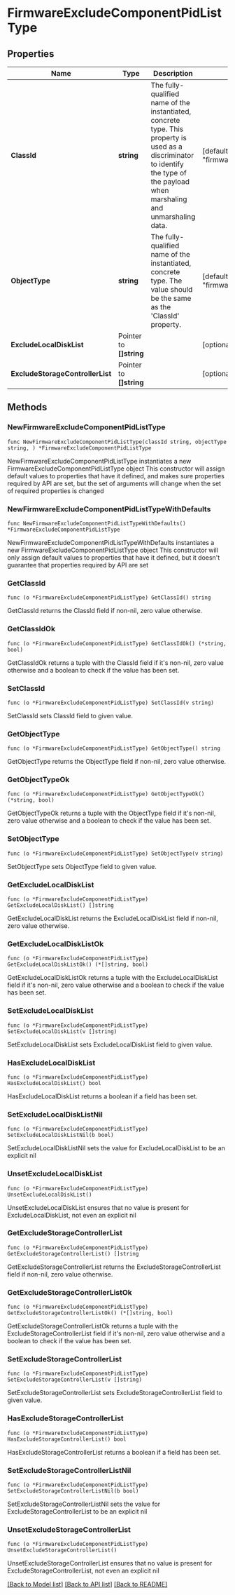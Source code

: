 # FirmwareExcludeComponentPidListType

## Properties

Name | Type | Description | Notes
------------ | ------------- | ------------- | -------------
**ClassId** | **string** | The fully-qualified name of the instantiated, concrete type. This property is used as a discriminator to identify the type of the payload when marshaling and unmarshaling data. | [default to "firmware.ExcludeComponentPidListType"]
**ObjectType** | **string** | The fully-qualified name of the instantiated, concrete type. The value should be the same as the &#39;ClassId&#39; property. | [default to "firmware.ExcludeComponentPidListType"]
**ExcludeLocalDiskList** | Pointer to **[]string** |  | [optional] 
**ExcludeStorageControllerList** | Pointer to **[]string** |  | [optional] 

## Methods

### NewFirmwareExcludeComponentPidListType

`func NewFirmwareExcludeComponentPidListType(classId string, objectType string, ) *FirmwareExcludeComponentPidListType`

NewFirmwareExcludeComponentPidListType instantiates a new FirmwareExcludeComponentPidListType object
This constructor will assign default values to properties that have it defined,
and makes sure properties required by API are set, but the set of arguments
will change when the set of required properties is changed

### NewFirmwareExcludeComponentPidListTypeWithDefaults

`func NewFirmwareExcludeComponentPidListTypeWithDefaults() *FirmwareExcludeComponentPidListType`

NewFirmwareExcludeComponentPidListTypeWithDefaults instantiates a new FirmwareExcludeComponentPidListType object
This constructor will only assign default values to properties that have it defined,
but it doesn't guarantee that properties required by API are set

### GetClassId

`func (o *FirmwareExcludeComponentPidListType) GetClassId() string`

GetClassId returns the ClassId field if non-nil, zero value otherwise.

### GetClassIdOk

`func (o *FirmwareExcludeComponentPidListType) GetClassIdOk() (*string, bool)`

GetClassIdOk returns a tuple with the ClassId field if it's non-nil, zero value otherwise
and a boolean to check if the value has been set.

### SetClassId

`func (o *FirmwareExcludeComponentPidListType) SetClassId(v string)`

SetClassId sets ClassId field to given value.


### GetObjectType

`func (o *FirmwareExcludeComponentPidListType) GetObjectType() string`

GetObjectType returns the ObjectType field if non-nil, zero value otherwise.

### GetObjectTypeOk

`func (o *FirmwareExcludeComponentPidListType) GetObjectTypeOk() (*string, bool)`

GetObjectTypeOk returns a tuple with the ObjectType field if it's non-nil, zero value otherwise
and a boolean to check if the value has been set.

### SetObjectType

`func (o *FirmwareExcludeComponentPidListType) SetObjectType(v string)`

SetObjectType sets ObjectType field to given value.


### GetExcludeLocalDiskList

`func (o *FirmwareExcludeComponentPidListType) GetExcludeLocalDiskList() []string`

GetExcludeLocalDiskList returns the ExcludeLocalDiskList field if non-nil, zero value otherwise.

### GetExcludeLocalDiskListOk

`func (o *FirmwareExcludeComponentPidListType) GetExcludeLocalDiskListOk() (*[]string, bool)`

GetExcludeLocalDiskListOk returns a tuple with the ExcludeLocalDiskList field if it's non-nil, zero value otherwise
and a boolean to check if the value has been set.

### SetExcludeLocalDiskList

`func (o *FirmwareExcludeComponentPidListType) SetExcludeLocalDiskList(v []string)`

SetExcludeLocalDiskList sets ExcludeLocalDiskList field to given value.

### HasExcludeLocalDiskList

`func (o *FirmwareExcludeComponentPidListType) HasExcludeLocalDiskList() bool`

HasExcludeLocalDiskList returns a boolean if a field has been set.

### SetExcludeLocalDiskListNil

`func (o *FirmwareExcludeComponentPidListType) SetExcludeLocalDiskListNil(b bool)`

 SetExcludeLocalDiskListNil sets the value for ExcludeLocalDiskList to be an explicit nil

### UnsetExcludeLocalDiskList
`func (o *FirmwareExcludeComponentPidListType) UnsetExcludeLocalDiskList()`

UnsetExcludeLocalDiskList ensures that no value is present for ExcludeLocalDiskList, not even an explicit nil
### GetExcludeStorageControllerList

`func (o *FirmwareExcludeComponentPidListType) GetExcludeStorageControllerList() []string`

GetExcludeStorageControllerList returns the ExcludeStorageControllerList field if non-nil, zero value otherwise.

### GetExcludeStorageControllerListOk

`func (o *FirmwareExcludeComponentPidListType) GetExcludeStorageControllerListOk() (*[]string, bool)`

GetExcludeStorageControllerListOk returns a tuple with the ExcludeStorageControllerList field if it's non-nil, zero value otherwise
and a boolean to check if the value has been set.

### SetExcludeStorageControllerList

`func (o *FirmwareExcludeComponentPidListType) SetExcludeStorageControllerList(v []string)`

SetExcludeStorageControllerList sets ExcludeStorageControllerList field to given value.

### HasExcludeStorageControllerList

`func (o *FirmwareExcludeComponentPidListType) HasExcludeStorageControllerList() bool`

HasExcludeStorageControllerList returns a boolean if a field has been set.

### SetExcludeStorageControllerListNil

`func (o *FirmwareExcludeComponentPidListType) SetExcludeStorageControllerListNil(b bool)`

 SetExcludeStorageControllerListNil sets the value for ExcludeStorageControllerList to be an explicit nil

### UnsetExcludeStorageControllerList
`func (o *FirmwareExcludeComponentPidListType) UnsetExcludeStorageControllerList()`

UnsetExcludeStorageControllerList ensures that no value is present for ExcludeStorageControllerList, not even an explicit nil

[[Back to Model list]](../README.md#documentation-for-models) [[Back to API list]](../README.md#documentation-for-api-endpoints) [[Back to README]](../README.md)


